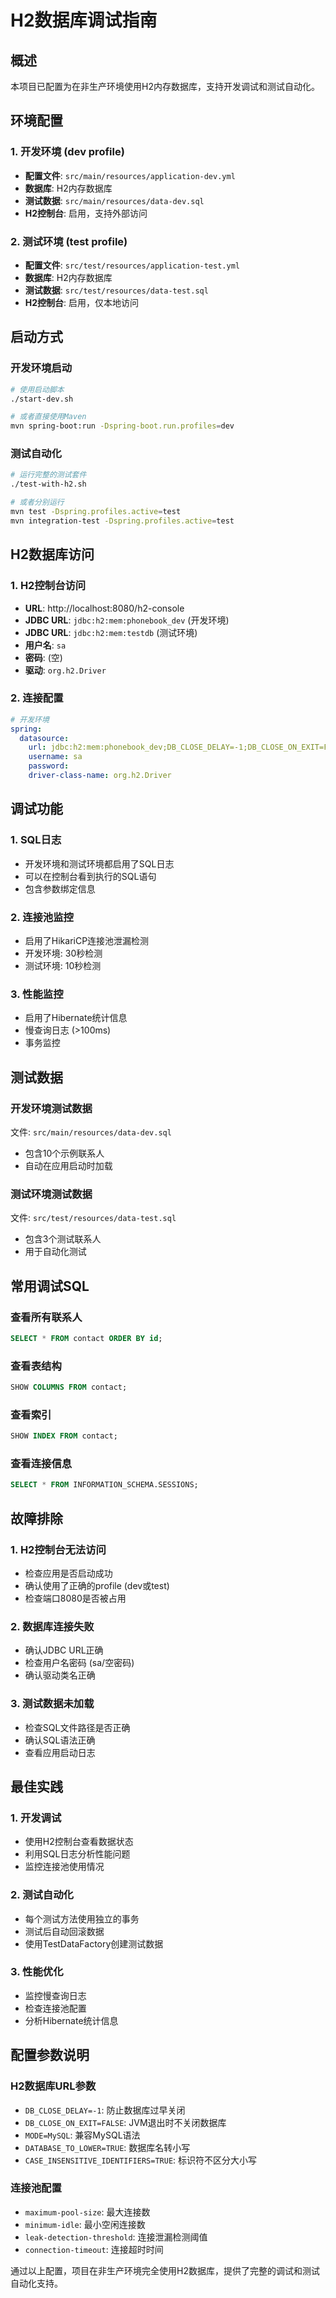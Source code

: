 # H2数据库调试指南

## 概述

本项目已配置为在非生产环境使用H2内存数据库，支持开发调试和测试自动化。

## 环境配置

### 1. 开发环境 (dev profile)
- **配置文件**: `src/main/resources/application-dev.yml`
- **数据库**: H2内存数据库
- **测试数据**: `src/main/resources/data-dev.sql`
- **H2控制台**: 启用，支持外部访问

### 2. 测试环境 (test profile)
- **配置文件**: `src/test/resources/application-test.yml`
- **数据库**: H2内存数据库
- **测试数据**: `src/test/resources/data-test.sql`
- **H2控制台**: 启用，仅本地访问

## 启动方式

### 开发环境启动
```bash
# 使用启动脚本
./start-dev.sh

# 或者直接使用Maven
mvn spring-boot:run -Dspring-boot.run.profiles=dev
```

### 测试自动化
```bash
# 运行完整的测试套件
./test-with-h2.sh

# 或者分别运行
mvn test -Dspring.profiles.active=test
mvn integration-test -Dspring.profiles.active=test
```

## H2数据库访问

### 1. H2控制台访问
- **URL**: http://localhost:8080/h2-console
- **JDBC URL**: `jdbc:h2:mem:phonebook_dev` (开发环境)
- **JDBC URL**: `jdbc:h2:mem:testdb` (测试环境)
- **用户名**: `sa`
- **密码**: (空)
- **驱动**: `org.h2.Driver`

### 2. 连接配置
```yaml
# 开发环境
spring:
  datasource:
    url: jdbc:h2:mem:phonebook_dev;DB_CLOSE_DELAY=-1;DB_CLOSE_ON_EXIT=FALSE;MODE=MySQL;DATABASE_TO_LOWER=TRUE;CASE_INSENSITIVE_IDENTIFIERS=TRUE
    username: sa
    password: 
    driver-class-name: org.h2.Driver
```

## 调试功能

### 1. SQL日志
- 开发环境和测试环境都启用了SQL日志
- 可以在控制台看到执行的SQL语句
- 包含参数绑定信息

### 2. 连接池监控
- 启用了HikariCP连接池泄漏检测
- 开发环境: 30秒检测
- 测试环境: 10秒检测

### 3. 性能监控
- 启用了Hibernate统计信息
- 慢查询日志 (>100ms)
- 事务监控

## 测试数据

### 开发环境测试数据
文件: `src/main/resources/data-dev.sql`
- 包含10个示例联系人
- 自动在应用启动时加载

### 测试环境测试数据
文件: `src/test/resources/data-test.sql`
- 包含3个测试联系人
- 用于自动化测试

## 常用调试SQL

### 查看所有联系人
```sql
SELECT * FROM contact ORDER BY id;
```

### 查看表结构
```sql
SHOW COLUMNS FROM contact;
```

### 查看索引
```sql
SHOW INDEX FROM contact;
```

### 查看连接信息
```sql
SELECT * FROM INFORMATION_SCHEMA.SESSIONS;
```

## 故障排除

### 1. H2控制台无法访问
- 检查应用是否启动成功
- 确认使用了正确的profile (dev或test)
- 检查端口8080是否被占用

### 2. 数据库连接失败
- 确认JDBC URL正确
- 检查用户名密码 (sa/空密码)
- 确认驱动类名正确

### 3. 测试数据未加载
- 检查SQL文件路径是否正确
- 确认SQL语法正确
- 查看应用启动日志

## 最佳实践

### 1. 开发调试
- 使用H2控制台查看数据状态
- 利用SQL日志分析性能问题
- 监控连接池使用情况

### 2. 测试自动化
- 每个测试方法使用独立的事务
- 测试后自动回滚数据
- 使用TestDataFactory创建测试数据

### 3. 性能优化
- 监控慢查询日志
- 检查连接池配置
- 分析Hibernate统计信息

## 配置参数说明

### H2数据库URL参数
- `DB_CLOSE_DELAY=-1`: 防止数据库过早关闭
- `DB_CLOSE_ON_EXIT=FALSE`: JVM退出时不关闭数据库
- `MODE=MySQL`: 兼容MySQL语法
- `DATABASE_TO_LOWER=TRUE`: 数据库名转小写
- `CASE_INSENSITIVE_IDENTIFIERS=TRUE`: 标识符不区分大小写

### 连接池配置
- `maximum-pool-size`: 最大连接数
- `minimum-idle`: 最小空闲连接数
- `leak-detection-threshold`: 连接泄漏检测阈值
- `connection-timeout`: 连接超时时间

通过以上配置，项目在非生产环境完全使用H2数据库，提供了完整的调试和测试自动化支持。